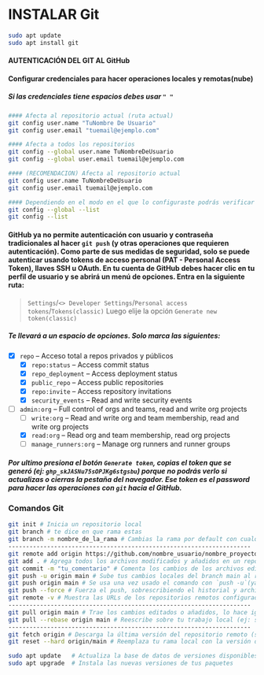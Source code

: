 # INSTALAR Git
```bash
sudo apt update
sudo apt install git
```
#### AUTENTICACIÓN DEL GIT AL GitHub
#### Configurar credenciales para hacer operaciones locales y remotas(nube)
##### Si las credenciales tiene espacios debes usar `" "`
```bash
#### Afecta al repositorio actual (ruta actual)
git config user.name "TuNombre De Usuario"
git config user.email "tuemail@ejemplo.com"

#### Afecta a todos los repositorios
git config --global user.name TuNombreDeUsuario
git config --global user.email tuemail@ejemplo.com

#### (RECOMENDACION) Afecta al repositorio actual
git config user.name TuNombreDeUsuario
git config user.email tuemail@ejemplo.com

#### Dependiendo en el modo en el que lo configuraste podrás verificar las credenciales
git config --global --list
git config --list
```
#### GitHub ya no permite autenticación con usuario y contraseña tradicionales al hacer `git push` (y otras operaciones que requieren autenticación). Como parte de sus medidas de seguridad, solo se puede autenticar usando tokens de acceso personal (PAT - Personal Access Token), llaves SSH u OAuth. En tu cuenta de GitHub debes hacer clic en tu perfil de usuario y se abrirá un menú de opciones. Entra en la siguiente ruta:
>`Settings`/`<> Developer Settings`/`Personal access tokens`/`Tokens(classic)`  Luego elije la opción `Generate new token(classic)`
##### Te llevará a un espacio de opciones. Solo marca las siguientes:
- [x] `repo` – Acceso total a repos privados y públicos
    - [x] `repo:status` – Access commit status
    - [x] `repo_deployment` – Access deployment status
    - [x] `public_repo` – Access public repositories
    - [x] `repo:invite` – Access repository invitations
    - [x] `security_events` – Read and write security events
- [ ] `admin:org` – Full control of orgs and teams, read and write org projects
    - [ ] `write:org` – Read and write org and team membership, read and write org projects
    - [x] `read:org` – Read org and team membership, read org projects
    - [ ] `manage_runners:org` – Manage org runners and runner groups
##### Por ultimo presiona el botón `Generate token`, copias el token que se generó (ej: `ghp_skJASNu75sOPJKg6stgsbu`) porque no podrás verlo si actualizas o cierras la pestaña del navegador. Ese token es el password para hacer las operaciones con `git` hacia el GitHub.
### Comandos Git
```bash
git init # Inicia un repositorio local
git branch # te dice en que rama estas
git branch -m nombre_de_la_rama # Cambias la rama por default con cualquier nombre. Default (main, master).
---------------------------------------------------------------------
git remote add origin https://github.com/nombre_usuario/nombre_proyecto.git # Conectar repositorio remoto con el local
git add . # Agrega todos los archivos modificados y añadidos en un repositorio local (área de staging), preparándolos para el próximo commit.
git commit -m "tu_comentario" # Comenta los cambios de los archivos editados y añadidos.
git push -u origin main # Sube tus cambios locales del branch main al repositorio remoto. Cambiar nombre de rama si quieres crear uno nuevo en GitHuby subir cambios 
git push origin main # Se usa una vez usado el comando con `push -u`(ya esta conectado)
git push --force # Fuerza el push, sobrescribiendo el historial y archivos remotos. Puede borrar cambios de otros si no se tiene cuidado.
git remote -v # Muestra las URLs de los repositorios remotos configurados. Útil para verificar a dónde se están enviando o desde dónde se están trayendo los cambios.
---------------------------------------------------------------------
git pull origin main # Trae los cambios editados o añadidos, lo hace igual con nuevos archivos añadidos
git pull --rebase origin main # Reescribe sobre tu trabajo local (ej: si en el remoto se borran carpetas/ archivos o codigo, en tu local también lo hará).
---------------------------------------------------------------------
git fetch origin # Descarga la última versión del repositorio remoto (sin tocar tus archivos aún).
git reset --hard origin/main # Reemplaza tu rama local con la versión del remoto. Tu trabajo local se borra y se reemplaza completamente con lo que hay en el remoto.

sudo apt update   # Actualiza la base de datos de versiones disponibles
sudo apt upgrade  # Instala las nuevas versiones de tus paquetes

```
